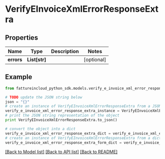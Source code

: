 # VerifyEInvoiceXmlErrorResponseExtra


## Properties

Name | Type | Description | Notes
------------ | ------------- | ------------- | -------------
**errors** | **List[str]** |  | [optional] 

## Example

```python
from fattureincloud_python_sdk.models.verify_e_invoice_xml_error_response_extra import VerifyEInvoiceXmlErrorResponseExtra

# TODO update the JSON string below
json = "{}"
# create an instance of VerifyEInvoiceXmlErrorResponseExtra from a JSON string
verify_e_invoice_xml_error_response_extra_instance = VerifyEInvoiceXmlErrorResponseExtra.from_json(json)
# print the JSON string representation of the object
print VerifyEInvoiceXmlErrorResponseExtra.to_json()

# convert the object into a dict
verify_e_invoice_xml_error_response_extra_dict = verify_e_invoice_xml_error_response_extra_instance.to_dict()
# create an instance of VerifyEInvoiceXmlErrorResponseExtra from a dict
verify_e_invoice_xml_error_response_extra_form_dict = verify_e_invoice_xml_error_response_extra.from_dict(verify_e_invoice_xml_error_response_extra_dict)
```
[[Back to Model list]](../README.md#documentation-for-models) [[Back to API list]](../README.md#documentation-for-api-endpoints) [[Back to README]](../README.md)


